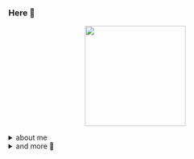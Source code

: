 ### Here 🧷

<p align="center">
<img  align="center" src="https://github.com/wnatanmq/wnatanmq/assets/42272030/11aa5f6c-686f-46ca-b48c-3ebd9f941508" width="200" />
</p>


<details>
    <summary>
        about me
    </summary>

## What I do

I'm python developer for AWS technologies. More stuffs i do, is for private projects.

## Why you will like to work with me

- I'm a good learner, and i like to make a good question
- I used to work with a complex and large system
- I used to discuss architecture and planning a development and implementation

## My favorite context

In my road development, i work i a lot of contexts, but the my favorites is :
- Finantials context, with a lot pipelines and queues
- Educationals context, with a lot data for generate informations, as scheduled services


    
</details>
<details>
    <summary>
        and more 💽
    </summary>


```bash
> cat /opt/github/wnatanmq/wnatanmq/server-lang \
    | grep -e expert -e near-expert -e loved
```
```
python version>=2.11 expert loved
java version>=11 learner loved
golang version>=1.0 learner loved
```
```bash
> cat /opt/github/wnatanmq/wnatanmq/message-foutstide
```
```
######
Welcome visitors! Can i help U ?

topics I can help you with are :

in wnatanmq/wnatanmq/topics-help

#####
```
```bash
> cat /opt/github/wnatanmq/wnatanmq/topics-help | grep -e excited -e relaxed
```
```
architecture excited
development-practices excited
health relaxed
stoicism relaxed
```
```bash
~ > ␇
```
</details>
